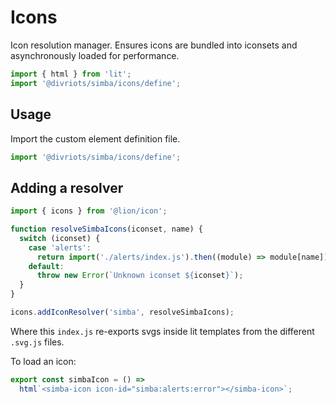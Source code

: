 # Icons

Icon resolution manager. Ensures icons are bundled into iconsets and asynchronously loaded for performance.

```js script
import { html } from 'lit';
import '@divriots/simba/icons/define';
```

## Usage

Import the custom element definition file.

```js
import '@divriots/simba/icons/define';
```

## Adding a resolver

```js
import { icons } from '@lion/icon';

function resolveSimbaIcons(iconset, name) {
  switch (iconset) {
    case 'alerts':
      return import('./alerts/index.js').then((module) => module[name]);
    default:
      throw new Error(`Unknown iconset ${iconset}`);
  }
}

icons.addIconResolver('simba', resolveSimbaIcons);
```

Where this `index.js` re-exports svgs inside lit templates from the different `.svg.js` files.

To load an icon:

```js preview-story
export const simbaIcon = () =>
  html`<simba-icon icon-id="simba:alerts:error"></simba-icon>`;
```
